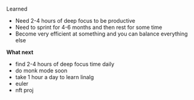 Learned 
- Need 2-4 hours of deep focus to be productive
- Need to sprint for 4-6 months and then rest for some time
- Become very efficient at something and you can balance everything else

**What next**
- find 2-4 hours of deep focus time daily
- do monk mode soon
- take 1 hour a day to learn linalg
- euler
- nft proj